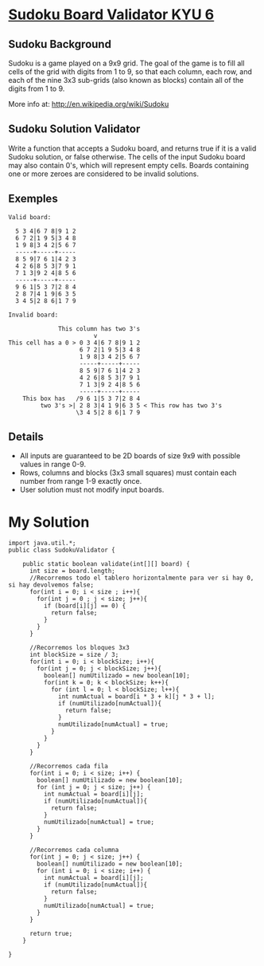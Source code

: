 
# [Sudoku Board Validator KYU 6](https://www.codewars.com/kata/63d1bac72de941033dbf87ae)

## Sudoku Background

Sudoku is a game played on a 9x9 grid. The goal of the game is to fill all cells of the grid with digits from 1 to 9, so that each column, each row, and each of the nine 3x3 sub-grids (also known as blocks) contain all of the digits from 1 to 9.

More info at: http://en.wikipedia.org/wiki/Sudoku

## Sudoku Solution Validator

Write a function that accepts a Sudoku board, and returns true if it is a valid Sudoku solution, or false otherwise. The cells of the input Sudoku board may also contain 0's, which will represent empty cells. Boards containing one or more zeroes are considered to be invalid solutions.

## Exemples
~~~
Valid board:

  5 3 4|6 7 8|9 1 2
  6 7 2|1 9 5|3 4 8
  1 9 8|3 4 2|5 6 7
  -----+-----+-----
  8 5 9|7 6 1|4 2 3
  4 2 6|8 5 3|7 9 1
  7 1 3|9 2 4|8 5 6
  -----+-----+-----
  9 6 1|5 3 7|2 8 4
  2 8 7|4 1 9|6 3 5
  3 4 5|2 8 6|1 7 9
~~~
~~~
Invalid board:
                
              This column has two 3's
                        v
This cell has a 0 > 0 3 4|6 7 8|9 1 2
                    6 7 2|1 9 5|3 4 8
                    1 9 8|3 4 2|5 6 7
                    -----+-----+-----
                    8 5 9|7 6 1|4 2 3
                    4 2 6|8 5 3|7 9 1
                    7 1 3|9 2 4|8 5 6
                    -----+-----+-----
    This box has   /9 6 1|5 3 7|2 8 4
         two 3's >| 2 8 3|4 1 9|6 3 5 < This row has two 3's
                   \3 4 5|2 8 6|1 7 9
~~~

## Details
- All inputs are guaranteed to be 2D boards of size 9x9 with possible values in range 0-9.
- Rows, columns and blocks (3x3 small squares) must contain each number from range 1-9 exactly once.
- User solution must not modify input boards.

# My Solution
~~~
import java.util.*;
public class SudokuValidator {

    public static boolean validate(int[][] board) {
      int size = board.length;
      //Recorremos todo el tablero horizontalmente para ver si hay 0, si hay devolvemos false;
      for(int i = 0; i < size ; i++){
        for(int j = 0 ; j < size; j++){
          if (board[i][j] == 0) {
            return false;
          }
        }
      }
      
      //Recorremos los bloques 3x3
      int blockSize = size / 3;
      for(int i = 0; i < blockSize; i++){
        for(int j = 0; j < blockSize; j++){
          boolean[] numUtilizado = new boolean[10];
          for(int k = 0; k < blockSize; k++){
            for (int l = 0; l < blockSize; l++){
              int numActual = board[i * 3 + k][j * 3 + l];
              if (numUtilizado[numActual]){
                return false;
              }
              numUtilizado[numActual] = true;
            }
          }
        }
      }
      
      //Recorremos cada fila
      for(int i = 0; i < size; i++) {
        boolean[] numUtilizado = new boolean[10];
        for (int j = 0; j < size; j++) {
          int numActual = board[i][j];
          if (numUtilizado[numActual]){
            return false;
          }
          numUtilizado[numActual] = true;
        }
      }
      
      //Recorremos cada columna
      for(int j = 0; j < size; j++) {
        boolean[] numUtilizado = new boolean[10];
        for (int i = 0; i < size; i++) {
          int numActual = board[i][j];
          if (numUtilizado[numActual]){
            return false;
          }
          numUtilizado[numActual] = true;
        }
      }
      
      return true;
    }

}
~~~
